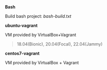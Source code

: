 
**Bash**

Build bash project: _bash-build.txt_

**ubuntu-vagrant**

VM provided by VirtualBox+Vagrant

> 18.04(Bionic), 20.04(Focal), 22.04(Jammy)

**centos7-vagrant**

VM provided by VirtualBox + Vagrant
